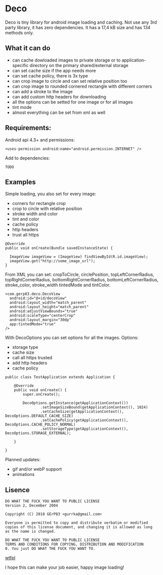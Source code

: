 # Deco

Deco is tiny library for android image loading and caching. Not use any 3rd party library, it has zero dependencies. It has a 17,4 kB size and has 134 methods only.

## What it can do

- can cache dowloaded images to private storage or to application-specific directory on the primary shared/external storage
- can set cache size if the app needs more
- can set cache policy, there is 3x type
- can crop image to circle and can set relative position too
- can crop image to rounded cornered rectangle with different corners
- can add a stroke to the image
- can add custom http headers for downloading
- all the options can be setted for one image or for all images
- tint mode
- almost everything can be set from xml as well
  
## Requirements:
Android api 4.3+ and permissions:
```
<uses-permission android:name="android.permission.INTERNET" />
```
Add to dependencies:
```
TODO
```

## Examples

Simple loading, you also set for every image:
- corners for rectangle crop
- crop to circle with relative position
- stroke width and color
- tint and color
- cache policy
- http headers
- trust all https

```
@Override 
public void onCreate(Bundle savedInstanceState) {
  
  ImageView imageView = (ImageView) findViewById(R.id.imageView);
  imageView.get("http://some_image_url");
}
```

From XML you can set: cropToCircle, circlePosition, topLeftCornerRadius, topRightCornerRadius, bottomRightCornerRadius, bottomLeftCornerRadius, stroke_color, stroke_width tintedMode and tintColor.

```
<com.gerp83.deco.DecoView
  android:id="@+id/decoView"
  android:layout_width="match_parent"
  android:layout_height="match_parent"
  android:adjustViewBounds="true"
  android:scaleType="centerCrop"
  android:layout_margin="30dp"
  app:tintedMode="true"
/>
```

With DecoOptions you can set options for all the images. Options:
- storage type
- cache size
- call all https trusted
- add http headers
- cache policy

```
public class TestApplication extends Application {

    @Override
    public void onCreate() {
        super.onCreate();

        DecoOptions.getInstance(getApplicationContext())
                .setImageSizeBound(getApplicationContext(), 1024)
                .setCacheSize(getApplicationContext(), DecoOptions.DEFAULT_CACHE_SIZE)
                .setCachePolicy(getApplicationContext(), DecoOptions.CACHE_POLICY_NORMAL)
                .setStorageType(getApplicationContext(), DecoOptions.STORAGE_EXTERNAL);

    }

}
```

Planned updates:
- gif and/or webP support
- animations

## Lisence

```
DO WHAT THE FUCK YOU WANT TO PUBLIC LICENSE 
Version 2, December 2004 

Copyright (C) 2018 GErP83 <gurrka@gmail.com> 

Everyone is permitted to copy and distribute verbatim or modified 
copies of this license document, and changing it is allowed as long 
as the name is changed. 

DO WHAT THE FUCK YOU WANT TO PUBLIC LICENSE 
TERMS AND CONDITIONS FOR COPYING, DISTRIBUTION AND MODIFICATION 
0. You just DO WHAT THE FUCK YOU WANT TO.
```
[wtfpl](http://www.wtfpl.net/)

I hope this can make your job easier, happy image loading!

